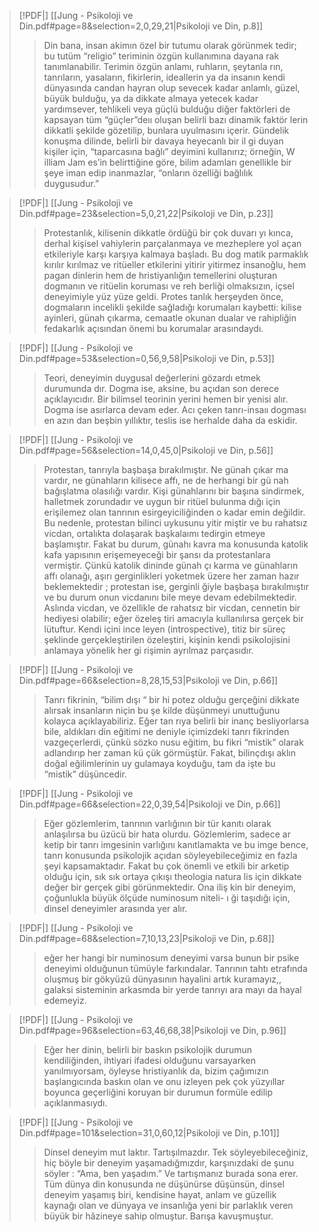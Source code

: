 > [!PDF|] [[Jung - Psikoloji ve Din.pdf#page=8&selection=2,0,29,21|Psikoloji ve Din, p.8]]
>
> > Din bana, insan akimın özel bir tutumu olarak görünmek tedir; bu tutüm “religio” teriminin özgün kullanımına dayana rak tanımlanabilir. Terimin özgün anlamı, ruhların, şeytanla rın, tanrıların, yasaların, fikirlerin, ideallerin ya da insanın kendi dünyasında candan hayran olup sevecek kadar anlamlı, güzel, büyük bulduğu, ya da dikkate almaya yetecek kadar yardımsever, tehlikeli veya güçlü bulduğu diğer faktörleri de kapsayan tüm “güçler”deıı oluşan belirli bazı dinamik faktör lerin dikkatli şekilde gözetilip, bunlara uyulmasını içerir. Gündelik konuşma dilinde, belirli bir davaya heyecanlı bir il gi duyan kişiler için, “taparcasına bağlı” deyimini kullanırız; örneğin, W illiam Jam es’in belirttiğine göre, bilim adamları genellikle bir şeye iman edip inanmazlar, “onların özelliği bağlılık duygusudur.”

> [!PDF|] [[Jung - Psikoloji ve Din.pdf#page=23&selection=5,0,21,22|Psikoloji ve Din, p.23]]
>
> > Protestanlık, kilisenin dikkatle ördüğü bir çok duvarı yı kınca, derhal kişisel vahiylerin parçalanmaya ve mezheplere yol açan etkileriyle karşı karşıya kalmaya başladı. Bu dog matik parmaklık kırılır kırılmaz ve ritüeller etkilerini yitirir yitirmez insanoğlu, hem pagan dinlerin hem de hristiyanlığın temellerini oluşturan dogmanın ve ritüelin koruması ve reh berliği olmaksızın, içsel deneyimiyle yüz yüze geldi. Protes tanlık herşeyden önce, dogmaların incelikli şekilde sağladığı korumaları kaybetti: kilise ayinleri, günah çıkarma, cemaatle okunan dualar ve rahipliğin fedakarlık açısından önemi bu korumalar arasındaydı.

> [!PDF|] [[Jung - Psikoloji ve Din.pdf#page=53&selection=0,56,9,58|Psikoloji ve Din, p.53]]
>
> > Teori, deneyimin duygusal değerlerini gözardı etmek durumunda dır. Dogma ise, aksine, bu açıdan son derece açıklayıcıdır. Bir bilimsel teorinin yerini hemen bir yenisi alır. Dogma ise asırlarca devam eder. Acı çeken tanrı-insaıı dogması en azın dan beşbin yıllıktır, teslis ise herhalde daha da eskidir.

> [!PDF|] [[Jung - Psikoloji ve Din.pdf#page=56&selection=14,0,45,0|Psikoloji ve Din, p.56]]
>
> > Protestan, tanrıyla başbaşa bırakılmıştır. Ne günah çıkar ma vardır, ne günahların kilisece affı, ne de herhangi bir gü nah bağışlatma olasılığı vardır. Kişi günahlarını bir başına sindirmek, halletmek zorundadır ve uygun bir ritüel bulunma dığı için erişilemez olan tanrının esirgeyiciliğinden o kadar emin değildir. Bu nedenle, protestan bilinci uykusunu yitir miştir ve bu rahatsız vicdan, ortalıkta dolaşarak başkalaımı tedirgin etmeye başlamıştır. Fakat bu durum, günahı kavra ma konusunda katolik kafa yapısının erişemeyeceği bir şansı da protestanlara vermiştir. Çünkü katolik dininde günah çı karma ve günahların affı olanağı, aşırı gerginlikleri yoketmek üzere her zaman hazır beklemektedir ; protestan ise, gerginli ğiyle başbaşa bırakılmıştır ve bu durum onun vicdanını bile meye devam edebilmektedir. Aslında vicdan, ve özellikle de rahatsız bir vicdan, cennetin bir hediyesi olabilir; eğer özeleş tiri amacıyla kullanılırsa gerçek bir lütuftur. Kendi içini ince leyen (introspective), titiz bir süreç şeklinde gerçekleştirilen özeleştiri, kişinin kendi psikolojisini anlamaya yönelik her gi rişimin ayrılmaz parçasıdır.

> [!PDF|] [[Jung - Psikoloji ve Din.pdf#page=66&selection=8,28,15,53|Psikoloji ve Din, p.66]]
>
> > Tanrı fikrinin, “bilim dışı “ bir hi potez olduğu gerçeğini dikkate alırsak insanların niçin bu şe kilde düşünmeyi unuttuğunu kolayca açıklayabiliriz. Eğer tan rıya belirli bir inanç besliyorlarsa bile, aldıkları din eğitimi ne deniyle içimizdeki tanrı fikrinden vazgeçerlerdi, çünkü sözko nusu eğitim, bu fikri “mistik” olarak adlandırıp her zaman kü çük görmüştür. Fakat, bilinçdışı aklın doğal eğilimlerinin uy gulamaya koyduğu, tam da işte bu “mistik” düşüncedir.

> [!PDF|] [[Jung - Psikoloji ve Din.pdf#page=66&selection=22,0,39,54|Psikoloji ve Din, p.66]]
>
> > Eğer gözlemlerim, tanrının varlığının bir tür kanıtı olarak anlaşılırsa bu üzücü bir hata olurdu. Gözlemlerim, sadece ar ketip bir tanrı imgesinin varlığını kanıtlamakta ve bu imge bence, tanrı konusunda psikolojik açıdan söyleyebileceğimiz en fazla şeyi kapsamaktadır. Fakat bu çok önemli ve etkili bir arketip olduğu için, sık sık ortaya çıkışı theologia natura lis için dikkate değer bir gerçek gibi görünmektedir. Ona iliş kin bir deneyim, çoğunlukla büyük ölçüde numinosum niteli- ı ği taşıdığı için, dinsel deneyimler arasında yer alır.

> [!PDF|] [[Jung - Psikoloji ve Din.pdf#page=68&selection=7,10,13,23|Psikoloji ve Din, p.68]]
>
> > eğer her hangi bir numinosum deneyimi varsa bunun bir psike deneyimi olduğunun tümüyle farkındalar. Tanrının tahtı etrafında oluşmuş bir gökyüzü dünyasının hayalini artık kuramayız,, galaksi sisteminin arkasmda bir yerde tanrıyı ara mayı da hayal edemeyiz.

> [!PDF|] [[Jung - Psikoloji ve Din.pdf#page=96&selection=63,46,68,38|Psikoloji ve Din, p.96]]
>
> > Eğer her dinin, belirli bir baskın psikolojik durumun kendiliğinden, ihtiyari ifadesi olduğunu varsayarken yanılmıyorsam, öyleyse hristiyanlık da, bizim çağımızın başlangıcında baskın olan ve onu izleyen pek çok yüzyıllar boyunca geçerliğini koruyan bir durumun formüle edilip açıklanmasıydı.

> [!PDF|] [[Jung - Psikoloji ve Din.pdf#page=101&selection=31,0,60,12|Psikoloji ve Din, p.101]]
>
> > Dinsel deneyim mut laktır. Tartışılmazdır. Tek söyleyebileceğiniz, hiç böyle bir deneyim yaşamadığmızdır, karşınızdaki de şunu söyler : “Ama, ben yaşadım.” Ve tartışmanız burada sona erer. Tüm dünya din konusunda ne düşünürse düşünsün, dinsel deneyim yaşamış biri, kendisine hayat, anlam ve güzellik kaynağı olan ve dünyaya ve insanlığa yeni bir parlaklık veren büyük bir hâzineye sahip olmuştur. Barışa kavuşmuştur.
